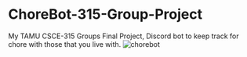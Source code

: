 # ChoreBot-315-Group-Project
My TAMU CSCE-315 Groups Final Project, Discord bot to keep track for chore with those that you live with.
![chorebot](https://user-images.githubusercontent.com/79951334/163234875-4914f6a6-38c0-4d9a-81b6-19e821ac74bd.png)
